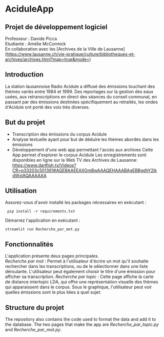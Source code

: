 # AciduleApp
## Projet de développement logiciel
Professeur : Davide Picca \
Etudiante : Amélie McCormick \
En collaboration avec les [Archives de la Ville de Lausanne] (https://www.lausanne.ch/vie-pratique/culture/bibliotheques-et-archives/archives.html?map=true&mode=)

## Introduction
La station lausannoise Radio Acidule a diffusé des émissions touchant des thèmes variés entre 1984 et 1999. Des 
reportages sur la gestion des eaux usées, aux retranscriptions en direct des séances du conseil communal, en passant par
des émissions destinées spécifiquement au retraités, les ondes d'Acidule ont porté des voix très diverses. 

## But du projet
- Transcription des émissions du corpus Acidule
- Analyse textuelle ayant pour but de déduire les thèmes abordés dans les émissions
- Développement d'une web app permettant l'accès aux archives
Cette App permet d'explorer le corpus Acidule 
Les enregistrements sont disponibles en ligne sur la Web TV des Archives de Lausanne: https://www.dartfish.tv/Videos?CR=p33203c501361#AQEBAAEEAXGmBwAAAQEHAAABAgEBBgdhY2lkdWxlAQAAAAAA

## Utilisation
Assurez-vous d'avoir installé les packages nécessaires en exécutant :
```
 pip install -r requirements.txt
```

Démarrez l'application en exécutant :
```
streamlit run Recherche_par_mot.py
```
## Fonctionnalités
L'application présente deux pages principales.\
*Recherche par mot* : Permet à l'utilisateur d'écrire un mot qu'il souhaite rechercher dans les transcriptions, ou de le sélectionner dans une liste déroulante.
L'utilisateur peut également choisir le titre d'une émission pour afficher sa transcription.
*Recherche par topic* : Cette page affiche la carte de distance intertopic LDA, qui offre une représentation visuelle des thèmes qui apparaissent dans le corpus.
Sous le graphique, l'utilisateur peut voir quelles émissions sont le plus liées à quel sujet.


## Structure du projet
The repository also contains the code used to format the data and add it to the database. The two pages that make the app are *Recherche_par_topic.py* and *Recherche_par_mot.py*.

